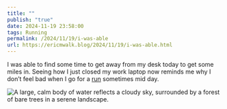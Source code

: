 ```yaml
---
title: ""
publish: "true"
date: 2024-11-19 23:58:00
tags: Running
permalink: /2024/11/19/i-was-able
url: https://ericmwalk.blog/2024/11/19/i-was-able.html
---
```


I was able to find some time to get away from my desk today to get some miles in. Seeing how I just closed my work laptop now reminds me why I don’t feel bad when I go for a [run](https://strava.com/activities/12939376167) sometimes mid day.

![A large, calm body of water reflects a cloudy sky, surrounded by a forest of bare trees in a serene landscape.](https://ericmwalk.blog/uploads/2024/img-0865.jpeg)